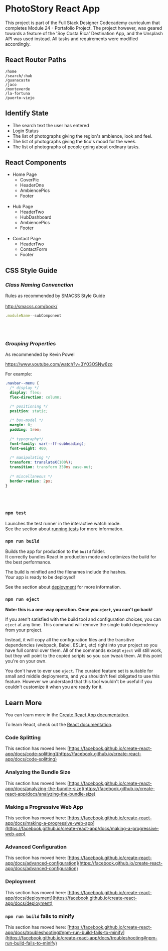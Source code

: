 # **PhotoStory React App**

This project is part of the Full Stack Designer Codecademy curriculum that completes Module 24 - Portafolio Project. The project however, was geared towards a feature of the 'Soy Costa Rica' Destination App, and the Unsplash API was used instead. All tasks and requirements were modified accordingly.

## **React Router Paths**

```
/home
/search/:hub
/guanacaste
/jaco
/monteverde
/la-fortuna
/puerto-viejo
```

## Identify State

- The search text the user has entered
- Login Status
- The list of photographs giving the region's ambience, look and feel.
- The list of photographs giving the tico's mood for the week.
- The list of photographs of people going about ordinary tasks.

## React Components

- Home Page
  - CoverPic
  - HeaderOne
  - AmbiencePics
  - Footer
<br></br>
- Hub Page
  - HeaderTwo
  - HubDashboard
  - AmbiencePics
  - Footer
<br></br>
- Contact Page
  - HeaderTwo
  - ContactForm
  - Footer

## **CSS Style Guide**

### ***Class Naming Convenction***
Rules as recommended by SMACSS Style Guide 
<br></br>
http://smacss.com/book/

```js
.moduleName--subComponent
```

<br></br>

### ***Grouping Properties***


As recommended by Kevin Powel

https://www.youtube.com/watch?v=3Y03OSNw6zo

For example:
```css
.navbar--menu {
  /* display */
  display: flex;
  flex-direction: column;

  /* positioning */
  position: static;
  
  /* box-model */
  margin: 0;
  padding: 1rem;
  
  /* typography*/
  font-family: var(--ff-subheading);
  font-weight: 400;
  
  /* manipulating */
  transform: translateX(100%);
  transition: transform 350ms ease-out;
  
  /* miscellaneous */
  border-radius: 2px;
}
```
<br></br>

### `npm test`

Launches the test runner in the interactive watch mode.\
See the section about [running tests](https://facebook.github.io/create-react-app/docs/running-tests) for more information.

### `npm run build`

Builds the app for production to the `build` folder.\
It correctly bundles React in production mode and optimizes the build for the best performance.

The build is minified and the filenames include the hashes.\
Your app is ready to be deployed!

See the section about [deployment](https://facebook.github.io/create-react-app/docs/deployment) for more information.

### `npm run eject`

**Note: this is a one-way operation. Once you `eject`, you can't go back!**

If you aren't satisfied with the build tool and configuration choices, you can `eject` at any time. This command will remove the single build dependency from your project.

Instead, it will copy all the configuration files and the transitive dependencies (webpack, Babel, ESLint, etc) right into your project so you have full control over them. All of the commands except `eject` will still work, but they will point to the copied scripts so you can tweak them. At this point you're on your own.

You don't have to ever use `eject`. The curated feature set is suitable for small and middle deployments, and you shouldn't feel obligated to use this feature. However we understand that this tool wouldn't be useful if you couldn't customize it when you are ready for it.

## Learn More

You can learn more in the [Create React App documentation](https://facebook.github.io/create-react-app/docs/getting-started).

To learn React, check out the [React documentation](https://reactjs.org/).

### Code Splitting

This section has moved here: [https://facebook.github.io/create-react-app/docs/code-splitting](https://facebook.github.io/create-react-app/docs/code-splitting)

### Analyzing the Bundle Size

This section has moved here: [https://facebook.github.io/create-react-app/docs/analyzing-the-bundle-size](https://facebook.github.io/create-react-app/docs/analyzing-the-bundle-size)

### Making a Progressive Web App

This section has moved here: [https://facebook.github.io/create-react-app/docs/making-a-progressive-web-app](https://facebook.github.io/create-react-app/docs/making-a-progressive-web-app)

### Advanced Configuration

This section has moved here: [https://facebook.github.io/create-react-app/docs/advanced-configuration](https://facebook.github.io/create-react-app/docs/advanced-configuration)

### Deployment

This section has moved here: [https://facebook.github.io/create-react-app/docs/deployment](https://facebook.github.io/create-react-app/docs/deployment)

### `npm run build` fails to minify

This section has moved here: [https://facebook.github.io/create-react-app/docs/troubleshooting#npm-run-build-fails-to-minify](https://facebook.github.io/create-react-app/docs/troubleshooting#npm-run-build-fails-to-minify)
